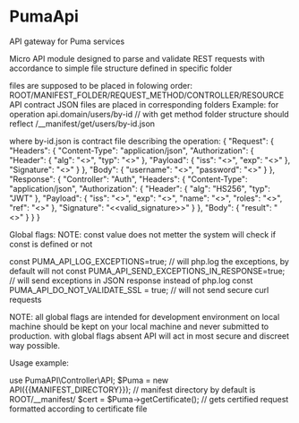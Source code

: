 # PumaApi
API gateway for Puma services

Micro API module designed to parse and validate REST requests with accordance to simple file structure defined in specific folder

files are supposed to be placed in folowing order: ROOT/MANIFEST_FOLDER/REQUEST_METHOD/CONTROLLER/RESOURCE
API contract JSON files are placed in corresponding folders
Example:
for operation api.domain/users/by-id // with get method
folder structure should reflect
/__manifest/get/users/by-id.json

where by-id.json is contract file describing the operation:
{
	"Request":  {
		"Headers": {
			"Content-Type":  "application/json",
			"Authorization": {
				"Header":    {
					"alg": "<<validAlgorithm>>",
					"typ": "<<validTokenType>>"
				},
				"Payload":   {
					"iss":      "<<validIssuer>>",
					"exp":      "<<validUnixTimestamp>>"
				},
				"Signature": "<<validSignature>>"
			}
		},
		"Body":    {
			"username": "<<notEmptyString>>",
			"password": "<<notEmptyString>>"
		}
	},
	"Response": {
		"Controller": "Auth",
		"Headers":    {
			"Content-Type":  "application/json",
			"Authorization": {
				"Header":    {
					"alg": "HS256",
					"typ": "JWT"
				},
				"Payload":   {
					"iss":   "<<validIssuer>>",
					"exp":   "<<validUnixTimestamp>>",
					"name":  "<<applicantName>>",
					"roles": "<<applicantRoles>>",
					"ref":   "<<refreshToken>>"
				},
				"Signature": "<<valid_signature>>"
			}
		},
		"Body":       {
			"result": "<<operationResult>>"
		}
	}
}


Global flags:
NOTE: const value does not metter the system will check if const is defined or not

const PUMA_API_LOG_EXCEPTIONS=true; // will php.log the exceptions, by default will not
const PUMA_API_SEND_EXCEPTIONS_IN_RESPONSE=true; // will send exceptions in JSON response instead of php.log
const PUMA_API_DO_NOT_VALIDATE_SSL = true; // will not send secure curl requests

NOTE: all global flags are intended for development environment on local machine should be kept on your local machine and never submitted to production.
with global flags absent API will act in most secure and discreet way possible.

Usage example:

use PumaAPI\Controller\API;
$Puma = new API({{MANIFEST_DIRECTORY}}); // manifest directory by default is ROOT/__manifest/
$cert = $Puma->getCertificate(); // gets certified request formatted according to certificate file


